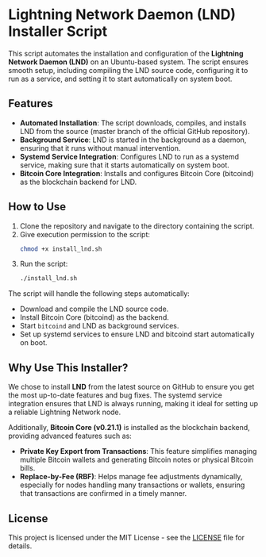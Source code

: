 
# Lightning Network Daemon (LND) Installer Script

This script automates the installation and configuration of the **Lightning Network Daemon (LND)** on an Ubuntu-based system. The script ensures smooth setup, including compiling the LND source code, configuring it to run as a service, and setting it to start automatically on system boot.

## Features

- **Automated Installation**: The script downloads, compiles, and installs LND from the source (master branch of the official GitHub repository).
- **Background Service**: LND is started in the background as a daemon, ensuring that it runs without manual intervention.
- **Systemd Service Integration**: Configures LND to run as a systemd service, making sure that it starts automatically on system boot.
- **Bitcoin Core Integration**: Installs and configures Bitcoin Core (bitcoind) as the blockchain backend for LND.

## How to Use

1. Clone the repository and navigate to the directory containing the script.
2. Give execution permission to the script:
   ```bash
   chmod +x install_lnd.sh
   ```
3. Run the script:
   ```bash
   ./install_lnd.sh
   ```

The script will handle the following steps automatically:

- Download and compile the LND source code.
- Install Bitcoin Core (bitcoind) as the backend.
- Start `bitcoind` and LND as background services.
- Set up systemd services to ensure LND and bitcoind start automatically on boot.

## Why Use This Installer?

We chose to install **LND** from the latest source on GitHub to ensure you get the most up-to-date features and bug fixes. The systemd service integration ensures that LND is always running, making it ideal for setting up a reliable Lightning Network node.

Additionally, **Bitcoin Core (v0.21.1)** is installed as the blockchain backend, providing advanced features such as:
- **Private Key Export from Transactions**: This feature simplifies managing multiple Bitcoin wallets and generating Bitcoin notes or physical Bitcoin bills.
- **Replace-by-Fee (RBF)**: Helps manage fee adjustments dynamically, especially for nodes handling many transactions or wallets, ensuring that transactions are confirmed in a timely manner.

## License

This project is licensed under the MIT License - see the [LICENSE](LICENSE) file for details.
